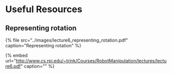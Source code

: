 # Useful Resources

## Representing rotation

{% file src="../images/lecture6\_representing\_rotation.pdf" caption="Representing rotation" %}

{% embed url="http://www.cs.rpi.edu/~trink/Courses/RobotManipulation/lectures/lecture6.pdf" caption="" %}

